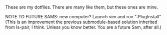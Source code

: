 These are my dotfiles.  There are many like them, but these ones are mine.

NOTE TO FUTURE SAMS:  new computer?  Launch vim and run ":PlugInstall".
(This is an improvement the previous submodule-based solution inherited
from ls-pair, I think.  Unless you know better.  You are a future Sam,
after all.)
